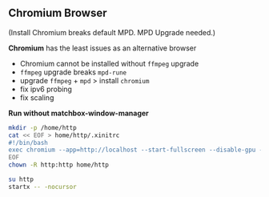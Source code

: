 Chromium Browser
---
(Install Chromium breaks default MPD. MPD Upgrade needed.)  

**Chromium** has the least issues as an alternative browser
- Chromium cannot be installed without `ffmpeg` upgrade
- `ffmpeg` upgrade breaks `mpd-rune`
- upgrade `ffmpeg` + `mpd` > install `chromium`
- fix ipv6 probing
- fix scaling

**Run without matchbox-window-manager**
```sh
mkdir -p /home/http
cat << EOF > home/http/.xinitrc
#!/bin/bash
exec chromium --app=http://localhost --start-fullscreen --disable-gpu --force-device-scale-factor=1.8
EOF
chown -R http:http home/http

su http
startx -- -nocursor
```
